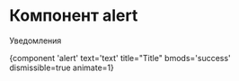 # Компонент alert

Уведомления

{component 'alert' text='text' title="Title" bmods='success' dismissible=true animate=1}